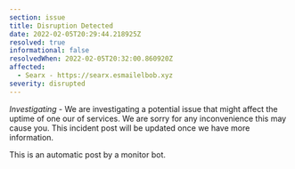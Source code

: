 ```yaml
---
section: issue
title: Disruption Detected
date: 2022-02-05T20:29:44.218925Z
resolved: true
informational: false
resolvedWhen: 2022-02-05T20:32:00.860920Z
affected:
  - Searx - https://searx.esmailelbob.xyz
severity: disrupted
---
```

*Investigating* - We are investigating a potential issue that might affect the uptime of one our of services. We are sorry for any inconvenience this may cause you. This incident post will be updated once we have more information.

This is an automatic post by a monitor bot.
        